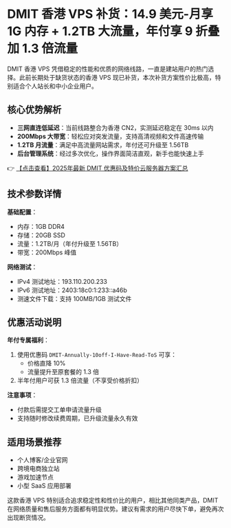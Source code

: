 # DMIT 香港 VPS 补货：14.9 美元-月享 1G 内存 + 1.2TB 大流量，年付享 9 折叠加 1.3 倍流量

DMIT 香港 VPS 凭借稳定的性能和优质的网络线路，一直是建站用户的热门选择。此前长期处于缺货状态的香港 VPS 现已补货，本次补货方案性价比极高，特别适合个人站长和中小企业用户。

## 核心优势解析

- **三网直连低延迟**：当前线路整合为香港 CN2，实测延迟稳定在 30ms 以内
- **200Mbps 大带宽**：轻松应对突发流量，支持高清视频和文件高速传输
- **1.2TB 月流量**：满足中高流量网站需求，年付还可升级至 1.56TB
- **后台管理系统**：经过多次优化，操作界面简洁直观，新手也能快速上手

👉 [【点击查看】2025年最新 DMIT 优惠码及特价云服务器方案汇总](https://bit.ly/dmit_coupon)

## 技术参数详情

**基础配置**：
- 内存：1GB DDR4
- 存储：20GB SSD
- 流量：1.2TB/月（年付升级至 1.56TB）
- 带宽：200Mbps 峰值

**网络测试**：
- IPv4 测试地址：193.110.200.233
- IPv6 测试地址：2403:18c0:1:233::a46b
- 测速文件下载：支持 100MB/1GB 测试文件

## 优惠活动说明

**年付专属福利**：
1. 使用优惠码 `DMIT-Annually-10off-I-Have-Read-ToS` 可享：
   - 价格直降 10%
   - 流量提升至原套餐的 1.3 倍
2. 半年付用户可获 1.3 倍流量（不享受价格折扣）

**注意事项**：
- 付款后需提交工单申请流量升级
- 支持随时修改续费周期，已升级流量永久有效

## 适用场景推荐

- 个人博客/企业官网
- 跨境电商独立站
- 游戏加速节点
- 小型 SaaS 应用部署

这款香港 VPS 特别适合追求稳定性和性价比的用户，相比其他同类产品，DMIT 在网络质量和售后服务方面都有明显优势。建议有需求的用户尽快下单，避免再次出现断货情况。